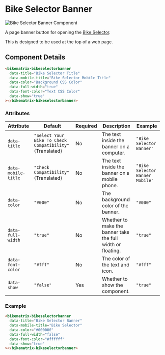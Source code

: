 # Bike Selector Banner

<div className="image-wrapper">
  <img
    src="/img/web-components/bike-selector-banner.png"
    alt="Bike Selector Banner Component"
    className="image-with-border"
  />
</div>

A page banner button for opening the [Bike Selector](/docs/web-components/bike-selector).

This is designed to be used at the top of a web page.

## Component Details

```html
<bikematrix-bikeselectorbanner
  data-title="Bike Selector Title"
  data-mobile-title="Bike Selector Mobile Title"
  data-color="Background CSS Color"
  data-full-width="true"
  data-font-color="Text CSS Color"
  data-show="true"
></bikematrix-bikeselectorbanner>
```

### Attributes

| Attribute           | Default                                                  | Required | Description                                                 | Example                         |
| ------------------- | -------------------------------------------------------- | -------- | ----------------------------------------------------------- | ------------------------------- |
| `data-title`        | `"Select Your Bike To Check Compatibility"` (Translated) | No       | The text inside the banner on a computer.                   | `"Bike Selector Banner"`        |
| `data-mobile-title` | `"Check Compatibility"` (Translated)                     | No       | The text inside the banner on a mobile phone.               | `"Bike Selector Banner Mobile"` |
| `data-color`        | `"#000"`                                                 | No       | The background color of the banner.                         | `"#000"`                        |
| `data-full-width`   | `"true"`                                                 | No       | Whether to make the banner take the full width or floating. | `"true"`                        |
| `data-font-color`   | `"#fff"`                                                 | No       | The color of the text and icon.                             | `"#fff"`                        |
| `data-show`         | `"false"`                                                | Yes      | Whether to show the component.                              | `"true"`                        |

### Example

```html
<bikematrix-bikeselectorbanner
  data-title="Bike Selector Banner"
  data-mobile-title="Bike Selector"
  data-color="#000000"
  data-full-width="false"
  data-font-color="#ffffff"
  data-show="true"
></bikematrix-bikeselectorbanner>
```
